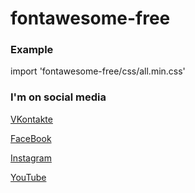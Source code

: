 # fontawesome-free

### Example
import 'fontawesome-free/css/all.min.css'

### I'm on social media

[VKontakte](https://vk.com/sacredwings)

[FaceBook](https://www.facebook.com/stronggenius)

[Instagram](https://www.instagram.com/_a_grachev_/)

[YouTube](https://www.youtube.com/channel/UCVuaproVGneC0_riOehXvLA)
